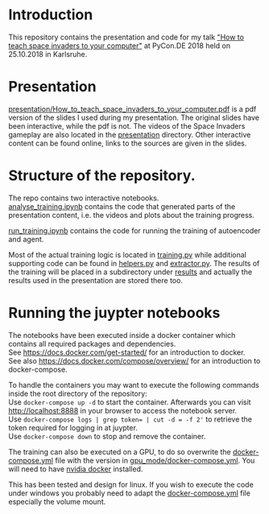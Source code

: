 # Introduction
This repository contains the presentation and code for my talk ["How to teach space invaders to your computer"](https://de.pycon.org/schedule/talks/how-to-teach-space-invaders-to-your-computer/) at PyCon.DE 2018 held on 25.10.2018 in Karlsruhe.

# Presentation
[presentation/How_to_teach_space_invaders_to_your_computer.pdf](presentation/How_to_teach_space_invaders_to_your_computer.pdf) is a pdf version of the slides I used during my presentation. The original slides have been interactive, while the pdf is not. The videos of the Space Invaders gameplay are also located in the [presentation](presentation) directory. Other interactive content can be found online, links to the sources are given in the slides.

# Structure of the repository.
The repo contains two interactive notebooks.  
[analyse_training.ipynb](analyse_training.ipynb) contains the code that generated parts of the presentation content, i.e. the videos and plots about the training progress.  
  
[run_training.ipynb](run_training.ipynb) contains the code for running the training of autoencoder and agent.  
  
Most of the actual training logic is located in [training.py](training.py) while additional supporting code can be found in [helpers.py](helpers.py) and [extractor.py](extractor.py). The results of the training will be placed in a subdirectory under [results](results) and actually the results used in the presentation are stored there too. 

# Running the juypter notebooks
The notebooks have been executed inside a docker container which contains all required packages and dependencies.  
See https://docs.docker.com/get-started/ for an introduction to docker.  
See also https://docs.docker.com/compose/overview/ for an introduction to docker-compose.  

To handle the containers you may want to execute the following commands inside the root directory of the repository:  
Use `docker-compose up -d` to start the container. Afterwards you can visit [http://localhost:8888](http://localhost:8888) in your browser to access the notebook server.  
Use `docker-compose logs | grep token= | cut -d = -f 2'` to retrieve the token required for logging in at juypter.  
Use `docker-compose down` to stop and remove the container.  
  
The training can also be executed on a GPU, to do so overwrite the [docker-compose.yml](docker-compose.yml) file with the version in [gpu_mode/docker-compose.yml](gpu_mode/docker-compose.yml). You will need to have [nvidia docker](https://github.com/NVIDIA/nvidia-docker) installed.  
  
This has been tested and design for linux. If you wish to execute the code under windows you probably need to adapt the [docker-compose.yml](docker-compose.yml) file especially the volume mount.

